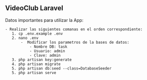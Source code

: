 ## VideoClub Laravel
Datos importantes para utilizar la App:

    - Realizar las siguientes comanas en el orden correspondiente:
       1. cp .env.example .env
       2. nano .env
           -  Modificar los parametros de la bases de datos:
               - Nombre DB: task
               - Usuario: admin
               - Clave: admin
       3. php artisan key:generate
       4. php artisan migrate
       5. php artisan db:seed --class=DatabaseSeeder
       5. php artisan serve

